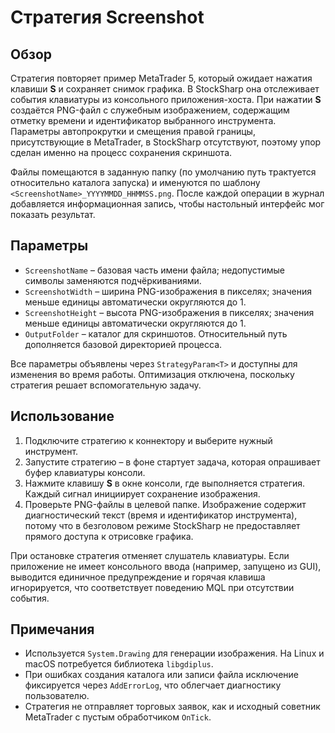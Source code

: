 # Стратегия Screenshot

## Обзор
Стратегия повторяет пример MetaTrader 5, который ожидает нажатия клавиши **S** и сохраняет снимок графика. В StockSharp она отслеживает события клавиатуры из консольного приложения-хоста. При нажатии **S** создаётся PNG-файл с служебным изображением, содержащим отметку времени и идентификатор выбранного инструмента. Параметры автопрокрутки и смещения правой границы, присутствующие в MetaTrader, в StockSharp отсутствуют, поэтому упор сделан именно на процесс сохранения скриншота.

Файлы помещаются в заданную папку (по умолчанию путь трактуется относительно каталога запуска) и именуются по шаблону `<ScreenshotName>_YYYYMMDD_HHMMSS.png`. После каждой операции в журнал добавляется информационная запись, чтобы настольный интерфейс мог показать результат.

## Параметры
- `ScreenshotName` – базовая часть имени файла; недопустимые символы заменяются подчёркиваниями.
- `ScreenshotWidth` – ширина PNG-изображения в пикселях; значения меньше единицы автоматически округляются до 1.
- `ScreenshotHeight` – высота PNG-изображения в пикселях; значения меньше единицы автоматически округляются до 1.
- `OutputFolder` – каталог для скриншотов. Относительный путь дополняется базовой директорией процесса.

Все параметры объявлены через `StrategyParam<T>` и доступны для изменения во время работы. Оптимизация отключена, поскольку стратегия решает вспомогательную задачу.

## Использование
1. Подключите стратегию к коннектору и выберите нужный инструмент.
2. Запустите стратегию – в фоне стартует задача, которая опрашивает буфер клавиатуры консоли.
3. Нажмите клавишу **S** в окне консоли, где выполняется стратегия. Каждый сигнал инициирует сохранение изображения.
4. Проверьте PNG-файлы в целевой папке. Изображение содержит диагностический текст (время и идентификатор инструмента), потому что в безголовом режиме StockSharp не предоставляет прямого доступа к отрисовке графика.

При остановке стратегия отменяет слушатель клавиатуры. Если приложение не имеет консольного ввода (например, запущено из GUI), выводится единичное предупреждение и горячая клавиша игнорируется, что соответствует поведению MQL при отсутствии события.

## Примечания
- Используется `System.Drawing` для генерации изображения. На Linux и macOS потребуется библиотека `libgdiplus`.
- При ошибках создания каталога или записи файла исключение фиксируется через `AddErrorLog`, что облегчает диагностику пользователю.
- Стратегия не отправляет торговых заявок, как и исходный советник MetaTrader с пустым обработчиком `OnTick`.
